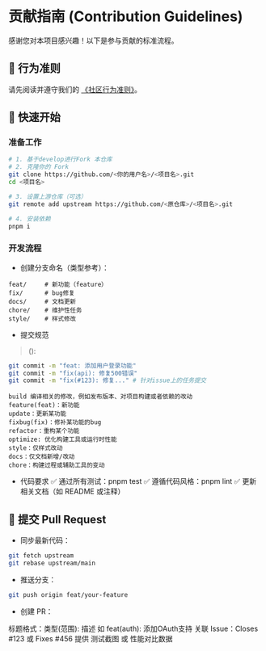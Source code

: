 # 贡献指南 (Contribution Guidelines)

感谢您对本项目感兴趣！以下是参与贡献的标准流程。

## 📜 行为准则
请先阅读并遵守我们的 [《社区行为准则》](./CODE_OF_CONDUCT.md)。
## 🚀 快速开始
### 准备工作
```bash
# 1. 基于develop进行Fork 本仓库
# 2. 克隆你的 Fork
git clone https://github.com/<你的用户名>/<项目名>.git
cd <项目名>

# 3. 设置上游仓库（可选）
git remote add upstream https://github.com/<原仓库>/<项目名>.git

# 4. 安装依赖
pnpm i
```
### 开发流程
- 创建分支命名（类型参考）：
```text
feat/     # 新功能（feature）
fix/      # bug修复
docs/     # 文档更新
chore/    # 维护性任务
style/    # 样式修改
```
- 提交规范
> <type>(<scope>): <description>
```bash
git commit -m "feat: 添加用户登录功能"
git commit -m "fix(api): 修复500错误"
git commit -m "fix(#123): 修复..." # 针对issue上的任务提交
```
```text
build 编译相关的修改，例如发布版本、对项目构建或者依赖的改动
feature(feat)：新功能
update：更新某功能
fixbug(fix)：修补某功能的bug
refactor：重构某个功能
optimize: 优化构建工具或运行时性能
style：仅样式改动
docs：仅文档新增/改动
chore：构建过程或辅助工具的变动
```
- 代码要求
✅ 通过所有测试：pnpm test
✅ 遵循代码风格：pnpm lint
✅ 更新相关文档（如 README 或注释）
## 🔧 提交 Pull Request
- 同步最新代码：

```bash
git fetch upstream
git rebase upstream/main
```
- 推送分支：

```bash
git push origin feat/your-feature
```
- 创建 PR：

标题格式：类型(范围): 描述 如 feat(auth): 添加OAuth支持
关联 Issue：Closes #123 或 Fixes #456
提供 测试截图 或 性能对比数据
